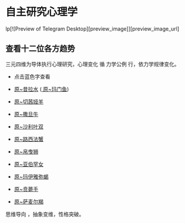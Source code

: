 # 自主研究心理学
lp[![Preview of Telegram Desktop][preview_image]][preview_image_url]

## 查看十二位各方趋势

三元四维为导体执行心理研究，心理变化 循 力学公例 行，依力学规律变化。
* 点击蓝色字查看

* [原~昔拉水](https://github.com/txsrht886/Water-bottle) ([ 原~玛门鱼](https://telegram.org/dl/desktop/mac))
* [原~切茜娅羊](https://github.com/txsrht886/Aries)
* [原~撒旦牛](https://github.com/txsrht886/Taurus) 
* [原~沙利叶双](https://github.com/txsrht886/Gemini)
* [原~路西法蟹](https://github.com/txsrht886/Cancer)
* [原~帛曳狮](https://github.com/txsrht886/Leo)
* [原~亚伯罕女](https://github.com/txsrht886/Virgo)
* [原~玛伊雅弥蝎](https://github.com/txsrht886/Scorpio)
* [原~贲薨手](https://github.com/txsrht886/Sagittarius)
* [原~萨麦尔羯](https://github.com/txsrht886/Capricorn)

 思维导向 ，抽象变维，性格突破。
